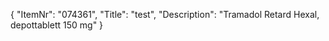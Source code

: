 {
  "ItemNr": "074361",
  "Title": "test",
  "Description": "Tramadol Retard Hexal, depottablett 150 mg"
}